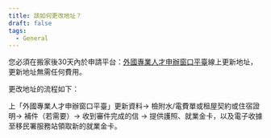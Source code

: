 ```yaml
---
title: 該如何更改地址？
draft: false
tags:
  - General
---
```

您必須在搬家後30天內於申請平台：[外國專業人才申辦窗口平臺](https://coa.immigration.gov.tw/coa-frontend/four-in-one/entry/golden-card)線上更新地址，更新地址無需任何費用。

更改地址的流程如下：

上「外國專業人才申辦窗口平臺」更新資料→ 檢附水/電費單或租屋契約或住宿證明→ 補件（若需要）→ 收到審件完成的信 → 提供護照、就業金卡，以及電子收據至移民署服務站領取新的就業金卡。